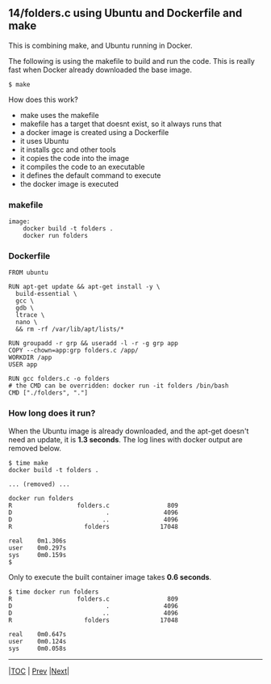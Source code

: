 ## 14/folders.c using Ubuntu and Dockerfile and make

This is combining make, and Ubuntu running in Docker.

The following is using the makefile to build and run the code. This is really fast when Docker already downloaded the base image. 
```
$ make
```

How does this work?
- make uses the makefile
- makefile has a target that doesnt exist, so it always runs that
- a docker image is created using a Dockerfile
- it uses Ubuntu
- it installs gcc and other tools
- it copies the code into the image
- it compiles the code to an executable
- it defines the default command to execute
- the docker image is executed


### makefile

```
image:
	docker build -t folders .
	docker run folders
```


### Dockerfile

```
FROM ubuntu

RUN apt-get update && apt-get install -y \
  build-essential \
  gcc \
  gdb \
  ltrace \
  nano \
  && rm -rf /var/lib/apt/lists/*

RUN groupadd -r grp && useradd -l -r -g grp app
COPY --chown=app:grp folders.c /app/
WORKDIR /app
USER app

RUN gcc folders.c -o folders
# the CMD can be overridden: docker run -it folders /bin/bash
CMD ["./folders", "."]
```


### How long does it run?
When the Ubuntu image is already downloaded, and the apt-get doesn't need an update, it is **1.3 seconds**.
The log lines with docker output are removed below.

```
$ time make
docker build -t folders .

... (removed) ...

docker run folders
R                  folders.c                809
D                          .               4096
D                         ..               4096
R                    folders              17048

real    0m1.306s
user    0m0.297s
sys     0m0.159s
$
```

Only to execute the built container image takes **0.6 seconds**.
```
$ time docker run folders
R                  folders.c                809
D                          .               4096
D                         ..               4096
R                    folders              17048

real    0m0.647s
user    0m0.124s
sys     0m0.058s
```



---
|[TOC](../../README.md) | [Prev](../13/README.md) |[Next](../15/README.md)|